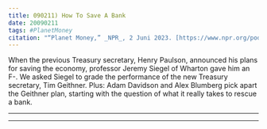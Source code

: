 ```yaml
---
title: 090211) How To Save A Bank
date: 20090211
tags: #PlanetMoney
citation: "“Planet Money,” _NPR_, 2 Juni 2023. [https://www.npr.org/podcasts/510289/planet-money](https://www.npr.org/podcasts/510289/planet-money) (diakses 4 Juni 2023)."
---
```


When the previous Treasury secretary, Henry Paulson, announced his plans for saving the economy, professor Jeremy Siegel of Wharton gave him an F-. We asked Siegel to grade the performance of the new Treasury secretary, Tim Geithner. Plus: Adam Davidson and Alex Blumberg pick apart the Geithner plan, starting with the question of what it really takes to rescue a bank.

----



----
